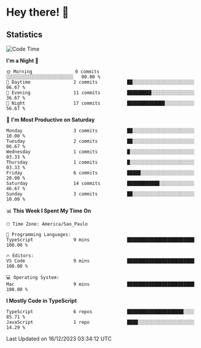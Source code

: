 # Hey there! 👋


## Statistics
<!--START_SECTION:waka-->
![Code Time](http://img.shields.io/badge/Code%20Time-15%20mins-blue)


**I'm a Night 🦉** 

```text
🌞 Morning                0 commits           ░░░░░░░░░░░░░░░░░░░░░░░░░   00.00 % 
🌆 Daytime                2 commits           ██░░░░░░░░░░░░░░░░░░░░░░░   06.67 % 
🌃 Evening                11 commits          █████████░░░░░░░░░░░░░░░░   36.67 % 
🌙 Night                  17 commits          ██████████████░░░░░░░░░░░   56.67 % 
```
📅 **I'm Most Productive on Saturday** 

```text
Monday                   3 commits           ██░░░░░░░░░░░░░░░░░░░░░░░   10.00 % 
Tuesday                  2 commits           ██░░░░░░░░░░░░░░░░░░░░░░░   06.67 % 
Wednesday                1 commits           █░░░░░░░░░░░░░░░░░░░░░░░░   03.33 % 
Thursday                 1 commits           █░░░░░░░░░░░░░░░░░░░░░░░░   03.33 % 
Friday                   6 commits           █████░░░░░░░░░░░░░░░░░░░░   20.00 % 
Saturday                 14 commits          ████████████░░░░░░░░░░░░░   46.67 % 
Sunday                   3 commits           ██░░░░░░░░░░░░░░░░░░░░░░░   10.00 % 
```


📊 **This Week I Spent My Time On** 

```text
🕑︎ Time Zone: America/Sao_Paulo

💬 Programming Languages: 
TypeScript               9 mins              █████████████████████████   100.00 % 

🔥 Editors: 
VS Code                  9 mins              █████████████████████████   100.00 % 

💻 Operating System: 
Mac                      9 mins              █████████████████████████   100.00 % 
```

**I Mostly Code in TypeScript** 

```text
TypeScript               6 repos             █████████████████████░░░░   85.71 % 
JavaScript               1 repo              ████░░░░░░░░░░░░░░░░░░░░░   14.29 % 
```



 Last Updated on 16/12/2023 03:34:12 UTC
<!--END_SECTION:waka-->

